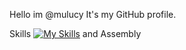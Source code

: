 Hello im @mulucy
It's my GitHub profile.
<!-- finished
  -->
Skills
[![My Skills](https://skills.thijs.gg/icons?i=cs,py&theme=light)](https://skills.thijs.gg) 
and Assembly

<!---
mulucy/mulucy is a ✨ special ✨ repository because its `README.md` (this file) appears on your GitHub profile.
You can click the Preview link to take a look at your changes.
--->
